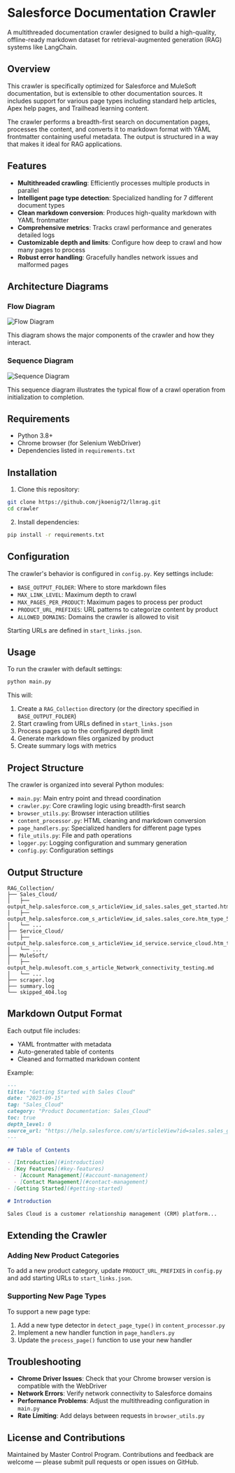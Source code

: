 # Salesforce Documentation Crawler

A multithreaded documentation crawler designed to build a high-quality, offline-ready markdown dataset for retrieval-augmented generation (RAG) systems like LangChain.

## Overview

This crawler is specifically optimized for Salesforce and MuleSoft documentation, but is extensible to other documentation sources. It includes support for various page types including standard help articles, Apex help pages, and Trailhead learning content.

The crawler performs a breadth-first search on documentation pages, processes the content, and converts it to markdown format with YAML frontmatter containing useful metadata. The output is structured in a way that makes it ideal for RAG applications.

## Features

- **Multithreaded crawling**: Efficiently processes multiple products in parallel
- **Intelligent page type detection**: Specialized handling for 7 different document types
- **Clean markdown conversion**: Produces high-quality markdown with YAML frontmatter
- **Comprehensive metrics**: Tracks crawl performance and generates detailed logs
- **Customizable depth and limits**: Configure how deep to crawl and how many pages to process
- **Robust error handling**: Gracefully handles network issues and malformed pages

## Architecture Diagrams

### Flow Diagram
![Flow Diagram](../images/crawler_f.png)

This diagram shows the major components of the crawler and how they interact.

### Sequence Diagram
![Sequence Diagram](../images/crawler_s.png)

This sequence diagram illustrates the typical flow of a crawl operation from initialization to completion.

## Requirements

- Python 3.8+
- Chrome browser (for Selenium WebDriver)
- Dependencies listed in `requirements.txt`

## Installation

1. Clone this repository:
```bash
git clone https://github.com/jkoenig72/llmrag.git
cd crawler
```

2. Install dependencies:
```bash
pip install -r requirements.txt
```

## Configuration

The crawler's behavior is configured in `config.py`. Key settings include:

- `BASE_OUTPUT_FOLDER`: Where to store markdown files
- `MAX_LINK_LEVEL`: Maximum depth to crawl
- `MAX_PAGES_PER_PRODUCT`: Maximum pages to process per product
- `PRODUCT_URL_PREFIXES`: URL patterns to categorize content by product
- `ALLOWED_DOMAINS`: Domains the crawler is allowed to visit

Starting URLs are defined in `start_links.json`.

## Usage

To run the crawler with default settings:

```bash
python main.py
```

This will:
1. Create a `RAG_Collection` directory (or the directory specified in `BASE_OUTPUT_FOLDER`)
2. Start crawling from URLs defined in `start_links.json`
3. Process pages up to the configured depth limit
4. Generate markdown files organized by product
5. Create summary logs with metrics

## Project Structure

The crawler is organized into several Python modules:

- `main.py`: Main entry point and thread coordination
- `crawler.py`: Core crawling logic using breadth-first search
- `browser_utils.py`: Browser interaction utilities
- `content_processor.py`: HTML cleaning and markdown conversion
- `page_handlers.py`: Specialized handlers for different page types
- `file_utils.py`: File and path operations
- `logger.py`: Logging configuration and summary generation
- `config.py`: Configuration settings

## Output Structure

```
RAG_Collection/
├── Sales_Cloud/
│   ├── output_help.salesforce.com_s_articleView_id_sales.sales_get_started.htm_type_5.md
│   ├── output_help.salesforce.com_s_articleView_id_sales.sales_core.htm_type_5.md
│   └── ...
├── Service_Cloud/
│   ├── output_help.salesforce.com_s_articleView_id_service.service_cloud.htm_type_5.md
│   └── ...
├── MuleSoft/
│   ├── output_help.mulesoft.com_s_article_Network_connectivity_testing.md
│   └── ...
├── scraper.log
├── summary.log
└── skipped_404.log
```

## Markdown Output Format

Each output file includes:
- YAML frontmatter with metadata
- Auto-generated table of contents
- Cleaned and formatted markdown content

Example:
```markdown
---
title: "Getting Started with Sales Cloud"
date: "2023-09-15"
tag: "Sales_Cloud"
category: "Product Documentation: Sales_Cloud"
toc: true
depth_level: 0
source_url: "https://help.salesforce.com/s/articleView?id=sales.sales_get_started.htm&type=5"
---

## Table of Contents

- [Introduction](#introduction)
- [Key Features](#key-features)
  - [Account Management](#account-management)
  - [Contact Management](#contact-management)
- [Getting Started](#getting-started)

# Introduction

Sales Cloud is a customer relationship management (CRM) platform...
```

## Extending the Crawler

### Adding New Product Categories

To add a new product category, update `PRODUCT_URL_PREFIXES` in `config.py` and add starting URLs to `start_links.json`.

### Supporting New Page Types

To support a new page type:
1. Add a new type detector in `detect_page_type()` in `content_processor.py`
2. Implement a new handler function in `page_handlers.py`
3. Update the `process_page()` function to use your new handler

## Troubleshooting

- **Chrome Driver Issues**: Check that your Chrome browser version is compatible with the WebDriver
- **Network Errors**: Verify network connectivity to Salesforce domains
- **Performance Problems**: Adjust the multithreading configuration in `main.py`
- **Rate Limiting**: Add delays between requests in `browser_utils.py`

## License and Contributions

Maintained by Master Control Program. Contributions and feedback are welcome — please submit pull requests or open issues on GitHub.
